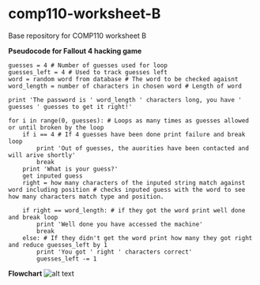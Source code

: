 # comp110-worksheet-B
Base repository for COMP110 worksheet B

**Pseudocode for Fallout 4 hacking game**

	guesses = 4 # Number of guesses used for loop
	guesses_left = 4 # Used to track guesses left 
	word = random word from database # The word to be checked agaisnt
	word_length = number of characters in chosen word # Length of word

	print 'The password is ' word_length ' characters long, you have ' guesses ' guesses to get it right!'

	for i in range(0, guesses): # Loops as many times as guesses allowed or until broken by the loop
		if i == 4 # If 4 guesses have been done print failure and break loop
			print 'Out of guesses, the auorities have been contacted and will arive shortly'
			break
		print 'What is your guess?'
		get inputed guess
		right = how many characters of the inputed string match against word including position # checks inputed guess with the word to see how many characters match type and position.

		if right == word_length: # if they got the word print well done and break loop
			print 'Well done you have accessed the machine'
			break
		else: # If they didn't get the word print how many they got right and reduce guesses_left by 1
			print 'You got ' right ' characters correct'
			guesses_left -= 1
		

**Flowchart**
![alt text](https://raw.githubusercontent.com/HoaxShark/comp110-worksheet-B/master/HackFlowV2.png "Game flowchart")

